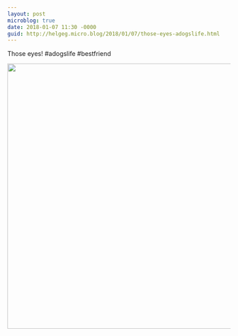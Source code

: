 ```yaml
---
layout: post
microblog: true
date: 2018-01-07 11:30 -0000
guid: http://helgeg.micro.blog/2018/01/07/those-eyes-adogslife.html
---
```

Those eyes! #adogslife #bestfriend

<img src="http://helgeg.micro.blog/uploads/2018/96d7a9a718.jpg" width="600" height="600" />
